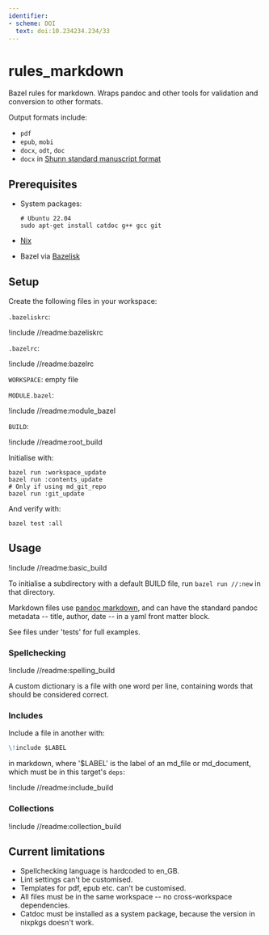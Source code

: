 ```yaml
---
identifier:
- scheme: DOI
  text: doi:10.234234.234/33
---
```


# rules_markdown

Bazel rules for markdown. Wraps pandoc and other tools for validation and conversion to other formats.

Output formats include:

* `pdf`
* `epub`, `mobi`
* `docx`, `odt`, `doc`
* `docx` in [Shunn standard manuscript format](https://www.shunn.net/format/story/)

## Prerequisites

* System packages:

  ```shell
  # Ubuntu 22.04
  sudo apt-get install catdoc g++ gcc git
  ```

* [Nix](https://nixos.org/)
* Bazel via [Bazelisk](https://github.com/bazelbuild/bazelisk)

## Setup

Create the following files in your workspace:

`.bazeliskrc`:

!include //readme:bazeliskrc

`.bazelrc`:

!include //readme:bazelrc

`WORKSPACE`: empty file

`MODULE.bazel`:

!include //readme:module_bazel

`BUILD`:

!include //readme:root_build

Initialise with:

```shell
bazel run :workspace_update
bazel run :contents_update
# Only if using md_git_repo
bazel run :git_update
```

And verify with:

```shell
bazel test :all
```

## Usage

!include //readme:basic_build

To initialise a subdirectory with a default BUILD file, run `bazel run //:new` in that directory.

Markdown files use [pandoc markdown](https://pandoc.org/MANUAL.html#pandocs-markdown), and can have the standard pandoc metadata -- title, author, date -- in a yaml front matter block.

See files under 'tests' for full examples.

### Spellchecking

!include //readme:spelling_build

A custom dictionary is a file with one word per line, containing words that should be considered correct.

### Includes

Include a file in another with:

```markdown
\!include $LABEL
```

in markdown, where '$LABEL' is the label of an md_file or md_document, which
must be in this target's `deps`:

!include //readme:include_build

### Collections

!include //readme:collection_build

## Current limitations

* Spellchecking language is hardcoded to en_GB.
* Lint settings can't be customised.
* Templates for pdf, epub etc. can't be customised.
* All files must be in the same workspace -- no cross-workspace dependencies.
* Catdoc must be installed as a system package, because the version in nixpkgs doesn't work.
